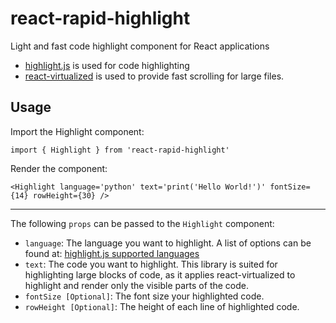 # react-rapid-highlight

Light and fast code highlight component for React applications

- [highlight.js](https://www.npmjs.com/package/highlight.js) is used for code highlighting
- [react-virtualized](https://www.npmjs.com/package/react-virtualized) is used to provide fast scrolling for large files.

## Usage

Import the Highlight component:

``import { Highlight } from 'react-rapid-highlight'``

Render the component:

``<Highlight language='python' text='print('Hello World!')' fontSize={14} rowHeight={30} /> ``

----------------------------------------------------------------------------------------------

The following ``props`` can be passed to the ``Highlight`` component:

- ``language``: The language you want to highlight. A list of options can be found at: [highlight.js supported languages](https://github.com/highlightjs/highlight.js/blob/main/SUPPORTED_LANGUAGES.md)
- ``text``: The code you want to highlight. This library is suited for highlighting large blocks of code, as it applies react-virtualized to highlight and render only the visible parts of the code.
- ``fontSize [Optional]``: The font size your highlighted code.
- ``rowHeight [Optional]``: The height of each line of highlighted code.
